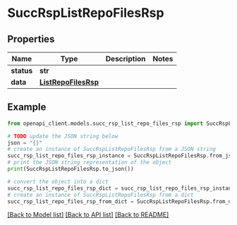 # SuccRspListRepoFilesRsp


## Properties

Name | Type | Description | Notes
------------ | ------------- | ------------- | -------------
**status** | **str** |  | 
**data** | [**ListRepoFilesRsp**](ListRepoFilesRsp.md) |  | 

## Example

```python
from openapi_client.models.succ_rsp_list_repo_files_rsp import SuccRspListRepoFilesRsp

# TODO update the JSON string below
json = "{}"
# create an instance of SuccRspListRepoFilesRsp from a JSON string
succ_rsp_list_repo_files_rsp_instance = SuccRspListRepoFilesRsp.from_json(json)
# print the JSON string representation of the object
print(SuccRspListRepoFilesRsp.to_json())

# convert the object into a dict
succ_rsp_list_repo_files_rsp_dict = succ_rsp_list_repo_files_rsp_instance.to_dict()
# create an instance of SuccRspListRepoFilesRsp from a dict
succ_rsp_list_repo_files_rsp_from_dict = SuccRspListRepoFilesRsp.from_dict(succ_rsp_list_repo_files_rsp_dict)
```
[[Back to Model list]](../README.md#documentation-for-models) [[Back to API list]](../README.md#documentation-for-api-endpoints) [[Back to README]](../README.md)


